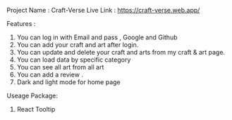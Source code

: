 Project Name : Craft-Verse
Live Link : https://craft-verse.web.app/

Features :
1. You can log in with Email and pass , Google and Github
2. You can add your craft and art after login. 
3. You can update and delete your craft and arts from my craft & art page.
4. You can load data by specific category
5. You can see all art from all art
6. You can add a review .
7. Dark and light mode for home page

Useage Package: 
1. React Tooltip